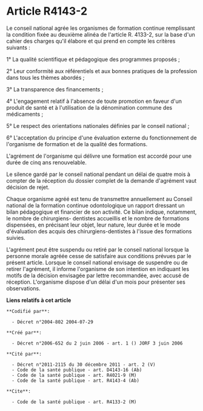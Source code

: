 # Article R4143-2

Le conseil national agrée les organismes de formation continue remplissant la condition fixée au deuxième alinéa de l'article
R. 4133-2, sur la base d'un cahier des charges qu'il élabore et qui prend en compte les critères suivants :

1° La qualité scientifique et pédagogique des programmes proposés ;

2° Leur conformité aux référentiels et aux bonnes pratiques de la profession dans tous les thèmes abordés ;

3° La transparence des financements ;

4° L'engagement relatif à l'absence de toute promotion en faveur d'un produit de santé et à l'utilisation de la dénomination
commune des médicaments ;

5° Le respect des orientations nationales définies par le conseil national ;

6° L'acceptation du principe d'une évaluation externe du fonctionnement de l'organisme de formation et de la qualité des
formations.

L'agrément de l'organisme qui délivre une formation est accordé pour une durée de cinq ans renouvelable.

Le silence gardé par le conseil national pendant un délai de quatre mois à compter de la réception du dossier complet de la
demande d'agrément vaut décision de rejet.

Chaque organisme agréé est tenu de transmettre annuellement au Conseil national de la formation continue odontologique un
rapport dressant un bilan pédagogique et financier de son activité. Ce bilan indique, notamment, le nombre de chirurgiens-
dentistes accueillis et le nombre de formations dispensées, en précisant leur objet, leur nature, leur durée et le mode
d'évaluation des acquis des chirurgiens-dentistes à l'issue des formations suivies.

L'agrément peut être suspendu ou retiré par le conseil national lorsque la personne morale agréée cesse de satisfaire aux
conditions prévues par le présent article. Lorsque le conseil national envisage de suspendre ou de retirer l'agrément, il
informe l'organisme de son intention en indiquant les motifs de la décision envisagée par lettre recommandée, avec accusé de
réception. L'organisme dispose d'un délai d'un mois pour présenter ses observations.

**Liens relatifs à cet article**

	**Codifié par**:

	  - Décret n°2004-802 2004-07-29

	**Créé par**:

	  - Décret n°2006-652 du 2 juin 2006 - art. 1 () JORF 3 juin 2006

	**Cité par**:

	  - Décret n°2011-2115 du 30 décembre 2011 - art. 2 (V)
	  - Code de la santé publique - art. D4143-16 (Ab)
	  - Code de la santé publique - art. R4021-9 (M)
	  - Code de la santé publique - art. R4143-4 (Ab)

	**Cite**:

	  - Code de la santé publique - art. R4133-2 (M)
